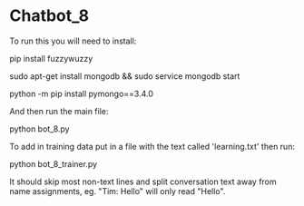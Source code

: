# Chatbot_8

To run this you will need to install:

pip install fuzzywuzzy

sudo apt-get install mongodb && sudo service mongodb start

python -m pip install pymongo==3.4.0


And then run the main file:

python bot_8.py


To add in training data put in a file with the text called 'learning.txt' then run:

python bot_8_trainer.py

It should skip most non-text lines and split conversation text away from name assignments, eg. "Tim: Hello" will only read "Hello".
